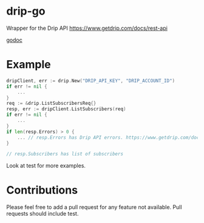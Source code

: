 # drip-go
Wrapper for the Drip API https://www.getdrip.com/docs/rest-api

[godoc](https://pkg.go.dev/github.com/DynamiteJobs/drip-go)

# Example
```go
dripClient, err := drip.New("DRIP_API_KEY", "DRIP_ACCOUNT_ID")
if err != nil {
    ...
}
req := &drip.ListSubscribersReq{}
resp, err := dripClient.ListSubscribers(req)
if err != nil {
    ...
}
if len(resp.Errors) > 0 {
    ... // resp.Errors has Drip API errors. https://www.getdrip.com/docs/rest-api#errors
}

// resp.Subscribers has list of subscribers
```

Look at test for more examples.

# Contributions
Please feel free to add a pull request for any feature not available. Pull requests should include test.
